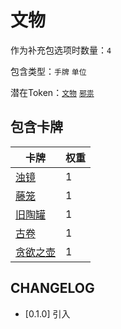 # 文物

作为补充包选项时数量：`4`

包含类型：`手牌` `单位`

潜在Token：[`文物`](邪祟.md) [`邪祟`](邪祟.md)

## 包含卡牌

卡牌 | 权重
--- | ---
[浊镜](../卡牌/浊镜.md) | 1
[藤笼](../卡牌/藤笼.md) | 1 
[旧陶罐](../卡牌/旧陶罐.md) | 1
[古卷](../卡牌/古卷.md) | 1
[贪欲之壶](../卡牌/贪欲之壶.md) | 1

## CHANGELOG

- [0.1.0] 引入
